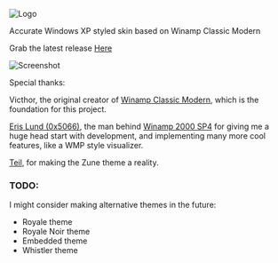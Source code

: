 ![Logo](https://i.imgur.com/u415TZD.png)

Accurate Windows XP styled skin based on Winamp Classic Modern

Grab the latest release [Here](https://github.com/mirzi1/WinampXP/releases)

![Screenshot](https://i.imgur.com/j49D7DK.png)

Special thanks:

Victhor, the original creator of [Winamp Classic Modern](https://www.deviantart.com/victhor/art/Winamp-Classic-Modern-by-Victhor-805797724), which is the foundation for this project.

[Eris Lund (0x5066)](https://github.com/0x5066), the man behind [Winamp 2000 SP4](https://github.com/0x5066/Winamp2000SP4) for giving me a huge head start with development, and implementing many more cool features, like a WMP style visualizer.

[Teil](https://github.com/teil-aidcx), for making the Zune theme a reality.

### TODO:

I might consider making alternative themes in the future:
- Royale theme
- Royale Noir theme
- Embedded theme
- Whistler theme
